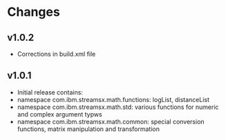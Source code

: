 # Changes
## v1.0.2
* Corrections in build.xml file

## v1.0.1
* Initial release contains:
* namespace com.ibm.streamsx.math.functions: logList, distanceList
* namespace com.ibm.streamsx.math.std: various functions for numeric and complex argument typws
* namespace com.ibm.streamsx.math.common: special conversion functions, matrix manipulation and transformation

